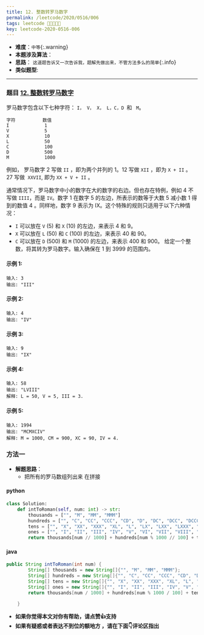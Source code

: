 ```yaml
---
title: 12. 整数转罗马数字
permalink: /leetcode/2020/0516/006
tags: leetcode 🌟🌟🌟🌟🌟
key: leetcode-2020-0516-006
---
```

- __难度__：`中等`{:.warning}
- __本题涉及算法__：
- __思路__： `这道题告诉又一次告诉我，题解先做出来，不管方法多么的简单`{:.info}
- __类似题型__:

---

### 题目 [12. 整数转罗马数字](https://leetcode-cn.com/problems/integer-to-roman/)
罗马数字包含以下七种字符： `I， V， X， L，C，D `和 ` M`。
```
字符          数值
I             1
V             5
X             10
L             50
C             100
D             500
M             1000
```
例如， 罗马数字 2 写做 `II` ，即为两个并列的 1。12 写做 `XII` ，即为 `X + II` 。 27 写做  `XXVII`, 即为 `XX + V + II` 。

通常情况下，罗马数字中小的数字在大的数字的右边。但也存在特例，例如 4 不写做 `IIII`，而是 `IV`。数字 1 在数字 5 的左边，所表示的数等于大数 5 减小数 1 得到的数值 4 。同样地，数字 9 表示为 IX。这个特殊的规则只适用于以下六种情况：

- `I` 可以放在 `V` (5) 和 `X` (10) 的左边，来表示 4 和 9。
- `X` 可以放在 `L` (50) 和 `C` (100) 的左边，来表示 40 和 90。 
- `C` 可以放在 `D` (500) 和 `M` (1000) 的左边，来表示 400 和 900。
给定一个整数，将其转为罗马数字。输入确保在 1 到 3999 的范围内。

#### 示例 1:
```
输入: 3
输出: "III"
```
#### 示例 2:
```
输入: 4
输出: "IV"
```
#### 示例 3:
```
输入: 9
输出: "IX"
```
#### 示例 4:
```
输入: 58
输出: "LVIII"
解释: L = 50, V = 5, III = 3.
```
#### 示例 5:
```
输入: 1994
输出: "MCMXCIV"
解释: M = 1000, CM = 900, XC = 90, IV = 4.
```

### 方法一
- __解题思路__：
  - 把所有的罗马数组列出来 在拼接
#### python
```python
class Solution:
    def intToRoman(self, num: int) -> str:
        thousands = ["", "M", "MM", "MMM"]
        hundreds = ["", "C", "CC", "CCC", "CD", "D", "DC", "DCC", "DCCC", "CM"]
        tens = ["", "X", "XX", "XXX", "XL", "L", "LX", "LXX", "LXXX", "XC"]
        ones = ["", "I", "II", "III", "IV", "V", "VI", "VII", "VIII", "IX"]
        return thousands[num // 1000] + hundreds[num % 1000 // 100] + tens[num % 100 // 10] + ones[num % 10]
```

#### java
```java
public String intToRoman(int num) {
        String[] thousands = new String[]{"", "M", "MM", "MMM"};
        String[] hundreds = new String[]{"", "C", "CC", "CCC", "CD", "D", "DC", "DCC", "DCCC", "CM"};
        String[] tens = new String[]{"", "X", "XX", "XXX", "XL", "L", "LX", "LXX", "LXXX", "XC"};
        String[] ones = new String[]{"", "I", "II", "III", "IV", "V", "VI", "VII", "VIII", "IX"};
        return thousands[num / 1000] + hundreds[num % 1000 / 100] + tens[num % 100 / 10] + ones[num % 10];

    }
```

- __如果你觉得本文对你有帮助，请点赞👍支持__
- __如果有疑惑或者表达不到位的额地方 ，请在下面👇评论区指出__
